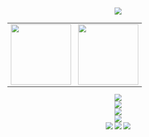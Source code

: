 <h1 align="center"> <a href="https://zyy-2001.github.io//"> <img src="https://readme-typing-svg.herokuapp.com/?lines=console.log(%22Hello%2C%20Github!%22);小z同学祝您今天愉快!&center=true&size=27"> </a> </h1>

<table align="center"><tr>
<td><img height="137px" src="https://github-readme-stats.vercel.app/api?username=zyy-2001&hide_title=true&hide_border=true&show_icons=trueline_height=21&text_color=000&icon_color=000&bg_color=0,ea6161,ffc64d,fffc4d,52fa5a&theme=graywhite" />
</td> 
<td><img height="137px" src="https://github-readme-stats.vercel.app/api/top-langs/?username=zyy-2001&hide_title=true&hide_border=true&layout=compact&langs_count=6&text_color=000&icon_color=fff&bg_color=0,52fa5a,4dfcff,c64dff&theme=graywhite" />
 </td>
 </tr></table>

<div align="center"> <img src="https://metrics.lecoq.io/zyy-2001?template=classic&config.timezone=Asia%2FShanghai"> </div>

<div align="center"> <img src="https://github-readme-streak-stats.herokuapp.com/?user=zyy-2001" /> </div>

<div align="center"> <img src="https://github-profile-trophy.vercel.app/?username=zyy-2001&theme=gruvbox&row=1&column=7&no-frame=true&no-bg=true" style="max-width: 100%;" /> </div>

<div align="center"> <img src="https://stats.justsong.cn/api/csdn?id=qq_46632290"> </div>

<div align="center"> <img src="https://img.shields.io/badge/-HTML5-E34F26?style=flat-square&logo=html5&logoColor=white" /> <img src="https://img.shields.io/badge/-CSS3-1572B6?style=flat-square&logo=css3" /> <img src="https://img.shields.io/badge/-JavaScript-oringe?style=flat-square&logo=javascript" /> </div>

